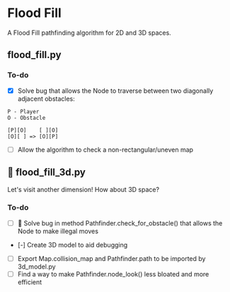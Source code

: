 # Flood Fill
A Flood Fill pathfinding algorithm for 2D and 3D spaces.

## flood_fill.py

### To-do
- [x] Solve bug that allows the Node to traverse between two diagonally adjacent obstacles:
```
P - Player
O - Obstacle

[P][O]    [ ][O]
[O][ ] => [O][P]
```
- [ ] Allow the algorithm to check a non-rectangular/uneven map

## :rocket: flood_fill_3d.py
Let's visit another dimension! How about 3D space?

### To-do
- [ ] :bug: Solve bug in method Pathfinder.check_for_obstacle() that allows the Node to make illegal moves
- [-] Create 3D model to aid debugging
- [ ] Export Map.collision_map and Pathfinder.path to be imported by 3d_model.py
- [ ] Find a way to make Pathfinder.node_look() less bloated and more efficient
